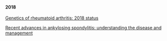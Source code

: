 #### 2018
[Genetics of rheumatoid arthritis: 2018 status](https://ard.bmj.com/content/78/4/446)

[Recent advances in ankylosing spondylitis: understanding the disease and management](https://www.ncbi.nlm.nih.gov/pmc/articles/PMC6173104/)
